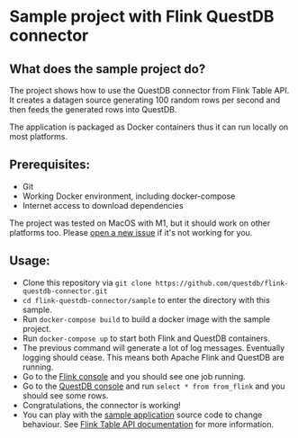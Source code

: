 # Sample project with Flink QuestDB connector
## What does the sample project do?
The project shows how to use the QuestDB connector from Flink Table API. It creates a datagen source generating 100 random rows per second and then feeds the generated rows into QuestDB. 

The application is packaged as Docker containers thus it can run locally on most platforms. 

## Prerequisites:
- Git
- Working Docker environment, including docker-compose
- Internet access to download dependencies

The project was tested on MacOS with M1, but it should work on other platforms too. Please [open a new issue](https://github.com/questdb/flink-questdb-connector/issues/new) if it's not working for you. 

## Usage:
- Clone this repository via `git clone https://github.com/questdb/flink-questdb-connector.git`
- `cd flink-questdb-connector/sample` to enter the directory with this sample.
- Run `docker-compose build` to build a docker image with the sample project.
- Run `docker-compose up` to start both Flink and QuestDB containers.
- The previous command will generate a lot of log messages. Eventually logging should cease. This means both Apache Flink and QuestDB are running. 
- Go to the [Flink console](http://localhost:8082/#/job/running) and you should see one job running.
- Go to the [QuestDB console](http://localhost:19000) and run `select * from from_flink` and you should see some rows.
- Congratulations, the connector is working!
- You can play with the [sample application](src/main/java/org/quesdb/flink/SampleApplication.java) source code to change behaviour. See [Flink Table API documentation](https://nightlies.apache.org/flink/flink-docs-release-1.15/docs/dev/table/tableapi/) for more information. 